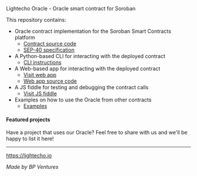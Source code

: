 Lightecho Oracle - Oracle smart contract for Soroban

This repository contains:
- Oracle contract implementation for the Soroban Smart Contracts platform
  - [Contract source code](./oracle-onchain/v2/contract)
  - [SEP-40 specification](https://github.com/stellar/stellar-protocol/blob/master/ecosystem/sep-0040.md)
- A Python-based CLI for interacting with the deployed contract
  - [CLI instructions](./oracle-onchain/v2/cli)
- A Web-based app for interacting with the deployed contract
  - [Visit web app](https://bp-ventures.github.io/lightecho-stellar-oracle/)
  - [Web app source code](./docs/v2.html)
- A JS fiddle for testing and debugging the contract calls
  - [Visit JS fiddle](https://playcode.io/1532409)
- Examples on how to use the Oracle from other contracts
  - [Examples](./oracle-onchain/v2/examples)

#### Featured projects

Have a project that uses our Oracle? Feel free to share with us and we'll be happy to list it here!

-----------

https://lightecho.io

_Made by BP Ventures_
